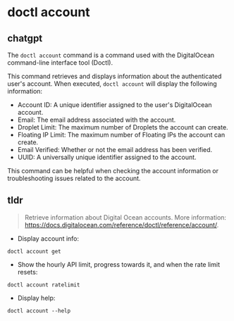 # doctl account 
## chatgpt 
The `doctl account` command is a command used with the DigitalOcean command-line interface tool (Doctl). 

This command retrieves and displays information about the authenticated user's account. When executed, `doctl account` will display the following information:

- Account ID: A unique identifier assigned to the user's DigitalOcean account.
- Email: The email address associated with the account.
- Droplet Limit: The maximum number of Droplets the account can create.
- Floating IP Limit: The maximum number of Floating IPs the account can create.
- Email Verified: Whether or not the email address has been verified.
- UUID: A universally unique identifier assigned to the account.

This command can be helpful when checking the account information or troubleshooting issues related to the account. 

## tldr 
 
> Retrieve information about Digital Ocean accounts.
> More information: <https://docs.digitalocean.com/reference/doctl/reference/account/>.

- Display account info:

`doctl account get`

- Show the hourly API limit, progress towards it, and when the rate limit resets:

`doctl account ratelimit`

- Display help:

`doctl account --help`
